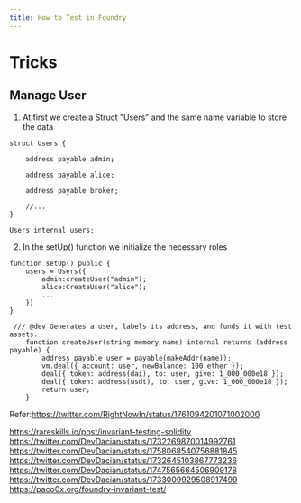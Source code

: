 ```yaml
---
title: How to Test in Foundry
---
```




# Tricks

## Manage User

1. At first we create a Struct "Users" and the same name variable to store the data
```solidity
struct Users {

    address payable admin;

    address payable alice;

    address payable broker;

    //...
}

Users internal users;

```

2. In the setUp() function we initialize the necessary roles

```solidity
function setUp() public {
    users = Users({
        admin:createUser("admin");
        alice:CreateUser("alice");
        ...
    })
}

 /// @dev Generates a user, labels its address, and funds it with test assets.
    function createUser(string memory name) internal returns (address payable) {
        address payable user = payable(makeAddr(name));
        vm.deal({ account: user, newBalance: 100 ether });
        deal({ token: address(dai), to: user, give: 1_000_000e18 });
        deal({ token: address(usdt), to: user, give: 1_000_000e18 });
        return user;
    }
```
Refer:https://twitter.com/RightNowIn/status/1761094201071002000

https://rareskills.io/post/invariant-testing-solidity
https://twitter.com/DevDacian/status/1732269870014992761
https://twitter.com/DevDacian/status/1758068540756881845
https://twitter.com/DevDacian/status/1732645103867773236
https://twitter.com/DevDacian/status/1747565664506909178
https://twitter.com/DevDacian/status/1733009929508917499
https://paco0x.org/foundry-invariant-test/